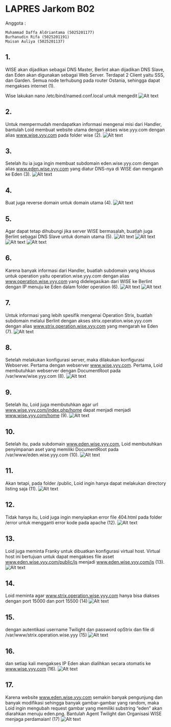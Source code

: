 
# LAPRES Jarkom B02

Anggota :

	Muhammad Daffa Aldriantama (5025201177)
	Burhanudin Rifa (5025201191)
	Maisan Auliya (5025201137)

## 1. 
WISE akan dijadikan sebagai DNS Master, Berlint akan dijadikan DNS Slave, dan Eden akan digunakan sebagai Web Server. Terdapat 2 Client yaitu SSS, dan Garden. Semua node terhubung pada router Ostania, sehingga dapat mengakses internet (1).

Wise lakukan nano /etc/bind/named.conf.local untuk mengedit
![Alt text](/images/no1.png)

## 2.
Untuk mempermudah mendapatkan informasi mengenai misi dari Handler, bantulah Loid membuat website utama dengan akses wise.yyy.com dengan alias www.wise.yyy.com pada folder wise (2).
![Alt text](/images/no2.png)

## 3. 
Setelah itu ia juga ingin membuat subdomain eden.wise.yyy.com dengan alias www.eden.wise.yyy.com yang diatur DNS-nya di WISE dan mengarah ke Eden (3).
![Alt text](/images/no3.png)

## 4.
Buat juga reverse domain untuk domain utama (4).
![Alt text](/images/no4.png)

## 5.
Agar dapat tetap dihubungi jika server WISE bermasalah, buatlah juga Berlint sebagai DNS Slave untuk domain utama (5).
![Alt text](/image/Jarkom2-5.png)
![Alt text](/image/Jarkom2-5a.png)
![Alt text](/image/Jarkom2-5b.png)
![Alt text](/image/Jarkom2-5c.png)

## 6.
Karena banyak informasi dari Handler, buatlah subdomain yang khusus untuk operation yaitu operation.wise.yyy.com dengan alias www.operation.wise.yyy.com yang didelegasikan dari WISE ke Berlint dengan IP menuju ke Eden dalam folder operation (6).
![Alt text](/image/Jarkom2-6.png)
![Alt text](/image/Jarkom2-6a.png)

## 7.
Untuk informasi yang lebih spesifik mengenai Operation Strix, buatlah subdomain melalui Berlint dengan akses strix.operation.wise.yyy.com dengan alias www.strix.operation.wise.yyy.com yang mengarah ke Eden (7).
![Alt text](/image/Jarkom2-7.png)

## 8.
Setelah melakukan konfigurasi server, maka dilakukan konfigurasi Webserver. Pertama dengan webserver www.wise.yyy.com. Pertama, Loid membutuhkan webserver dengan DocumentRoot pada /var/www/wise.yyy.com (8).
![Alt text](/image/Jarkom2-8a.png)

## 9.
Setelah itu, Loid juga membutuhkan agar url www.wise.yyy.com/index.php/home dapat menjadi menjadi www.wise.yyy.com/home (9).
![Alt text](/image/Jarkom2-9.png)

## 10.
Setelah itu, pada subdomain www.eden.wise.yyy.com, Loid membutuhkan penyimpanan aset yang memiliki DocumentRoot pada /var/www/eden.wise.yyy.com (10). 
![Alt text](/image/Jarkom2-10.png)

## 11.
Akan tetapi, pada folder /public, Loid ingin hanya dapat melakukan directory listing saja (11). 
![Alt text](/image/Jarkom2-11.png)

## 12.
Tidak hanya itu, Loid juga ingin menyiapkan error file 404.html pada folder /error untuk mengganti error kode pada apache (12).
![Alt text](/image/Jarkom2-12.png)

## 13.
Loid juga meminta Franky untuk dibuatkan konfigurasi virtual host. Virtual host ini bertujuan untuk dapat mengakses file asset www.eden.wise.yyy.com/public/js menjadi www.eden.wise.yyy.com/js (13).
![Alt text](/image/Jarkom2-13.png)

## 14.
Loid meminta agar www.strix.operation.wise.yyy.com hanya bisa diakses dengan port 15000 dan port 15500 (14)
![Alt text](/image/Jarkom2-14.png)

## 15.
dengan autentikasi username Twilight dan password opStrix dan file di /var/www/strix.operation.wise.yyy (15)
![Alt text](/image/Jarkom2-15.png)

## 16.
dan setiap kali mengakses IP Eden akan dialihkan secara otomatis ke www.wise.yyy.com (16).
![Alt text](/image/Jarkom2-16.png)

## 17. 
Karena website www.eden.wise.yyy.com semakin banyak pengunjung dan banyak modifikasi sehingga banyak gambar-gambar yang random, maka Loid ingin mengubah request gambar yang memiliki substring “eden” akan diarahkan menuju eden.png. Bantulah Agent Twilight dan Organisasi WISE menjaga perdamaian! (17)
![Alt text](/image/Jarkom2-17.png)

